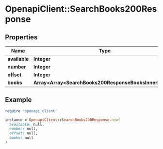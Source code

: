 # OpenapiClient::SearchBooks200Response

## Properties

| Name | Type | Description | Notes |
| ---- | ---- | ----------- | ----- |
| **available** | **Integer** |  | [optional] |
| **number** | **Integer** |  | [optional] |
| **offset** | **Integer** |  | [optional] |
| **books** | **Array&lt;Array&lt;SearchBooks200ResponseBooksInnerInner&gt;&gt;** |  | [optional] |

## Example

```ruby
require 'openapi_client'

instance = OpenapiClient::SearchBooks200Response.new(
  available: null,
  number: null,
  offset: null,
  books: null
)
```

